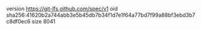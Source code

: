 version https://git-lfs.github.com/spec/v1
oid sha256:41620b2a744abb3e5b45db7b34f1d7e1f64a77bd7f99a88bf3ebd3b7c8df0ec6
size 8041
